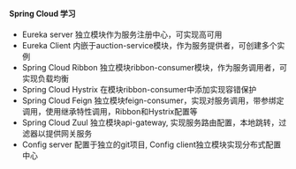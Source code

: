
#### Spring Cloud 学习
*  Eureka server 独立模块作为服务注册中心，可实现高可用
*  Eureka Client 内嵌于auction-service模块，作为服务提供者，可创建多个实例
*  Spring Cloud Ribbon 独立模块ribbon-consumer模块，作为服务调用者，可实现负载均衡
*  Spring Cloud Hystrix 在模块ribbon-consumer中添加实现容错保护
*  Spring Cloud Feign 独立模块feign-consumer，实现对服务调用，带参绑定调用，使用继承特性调用，Ribbon和Hystrix配置等
*  Spring Cloud Zuul 独立模块api-gateway, 实现服务路由配置，本地跳转，过滤器以提供网关服务
*  Config server 配置于独立的git项目, Config client独立模块实现分布式配置中心
